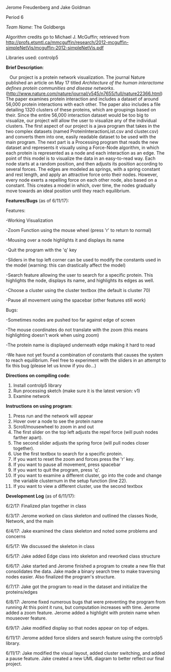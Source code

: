 Jerome Freudenberg and Jake Goldman

Period 6

*Team Name*: The Goldbergs

Algorithm credits go to Michael J. McGuffin; retrieved from http://profs.etsmtl.ca/mmcguffin/research/2012-mcguffin-simpleNetVis/mcguffin-2012-simpleNetVis.pdf

Libraries used: controlp5


**Brief Description**:

    Our project is a protein network visualization. The journal Nature published an article on May 17 titled *Architecture of the human
interactome defines protein communities and disease networks*. (http://www.nature.com/nature/journal/v545/n7655/full/nature22366.html) The
paper examines protein interaction and includes a dataset of around 56,000 protein interactions with each other. The paper also includes a
file detailing 1320 clusters of these proteins, which are groupings based on their. Since the entire 56,000 interaction dataset would be
too big to visualize, our project will allow the user to visualize any of the individual clusters.
	The first aspect of our project is a java program that takes in the two complex datasets (named ProteinInteractionList.csv and
cluster.csv) and converts them into one, easily readable dataset to be used with the main program. The next part is a Processing program
that reads the new dataset and represents it visually using a Force-Node algorithm, in which each protein is represented as a node and 
each interaction as an edge. The point of this model is to visualize the data in an easy-to-read way. Each node starts at a random 
position, and then adjusts its position according to several forces. The edges are modeled as springs, with a spring constant and rest 
length, and apply an attractive force onto their nodes. However, every node exerts a repelling force on each other node, also based on a 
constant. This creates a model in which, over time, the nodes gradually move towards an ideal position until they reach equilibrium.




**Features/Bugs** (as of 6/11/17):

Features:

-Working Visualization

-Zoom Function using the mouse wheel (press 'r' to return to normal)

-Mousing over a node highlights it and displays its name

-Quit the program with the 'q' key

-Sliders in the top left corner can be used to modify the constants used in the model (warning: this can drastically affect the model)

-Search feature allowing the user to search for a specific protein. This highlights the node, displays its name, and highlights its edges as well.

-Choose a cluster using the cluster textbox (the default is cluster 70)

-Pause all movement using the spacebar (other features still work)


Bugs:

-Sometimes nodes are pushed too far against edge of screen

-The mouse coordinates do not translate with the zoom (this means highlighting doesn't work when using zoom)

-The protein name is displayed underneath edge making it hard to read

-We have not yet found a combination of constants that causes the system to reach equilibrium. Feel free to experiment with the sliders in an attempt to fix this bug (please let us know if you do...)



**Directions on compiling code**:

1. Install controlp5 library
2. Run processing sketch (make sure it is the latest version: v1)
3. Examine network



**Instructions on using program**:

1. Press run and the network will appear
2. Hover over a node to see the protein name
3. Scroll/mousewheel to zoom in and out
4. The first slider on the top left adjusts the repel force (will push nodes farther apart).
5. The second slider adjusts the spring force (will pull nodes closer together).
6. Use the first textbox to search for a specific protein.
7. If you want to reset the zoom and forces press the 'r' key.
8. If you want to pause all movement, press spacebar
9. If you want to quit the program, press 'q'.
10. If you want to examine a different cluster, go into the code and change the variable clusternum in the setup function (line 22).
11. If you want to view a different cluster, use the second textbox





**Development Log** (as of 6/11/17):

6/2/17: Finalized plan together in class

6/3/17: Jerome worked on class skeleton and outlined the classes Node, Network, and the main

6/4/17: Jake examined the class skeleton and noted some problems and concerns

6/5/17: We discussed the skeleton in class

6/5/17: Jake added Edge class into skeleton and reworked class structure

6/6/17: Jake started and Jerome finished a program to create a new file that
	consolidates the data. Jake made a binary search tree to make traversing
	nodes easier. Also finalized the program's structure.

6/7/17: Jake got the program to read in the dataset and initialize the proteins/edges

6/8/17: Jerome fixed numerous bugs that were preventing the program from running
	At this point it runs, but computation increases with time.
	Jerome added a zoom feature.
	Jerome added a highlight with protein name when mouseover feature.

6/9/17: Jake modified display so that nodes appear on top of edges.

6/11/17: Jerome added force sliders and search feature using the controlp5 library.

6/11/17: Jake modified the visual layout, added cluster switching, and added a pause feature.
		 Jake created a new UML diagram to better reflect our final project.
